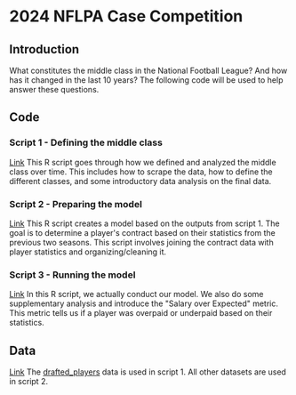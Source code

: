 # 2024 NFLPA Case Competition

## Introduction
What constitutes the middle class in the National Football League? And how has it changed in the last 10 years? The following code will be used to help answer these questions.

## Code
### Script 1 - Defining the middle class
[Link](https://github.com/Atuav10/2024-NFLPA-case-competition/blob/main/01-Determining-middle-class.R)
This R script goes through how we defined and analyzed the middle class over time. This includes how to scrape the data, how to define the different classes, and some introductory data analysis on the final data.

### Script 2 - Preparing the model
[Link](https://github.com/Atuav10/2024-NFLPA-case-competition/blob/main/02-Preparing-model.R)
This R script creates a model based on the outputs from script 1. The goal is to determine a player's contract based on their statistics from the previous two seasons. This script involves joining the contract data with player statistics and organizing/cleaning it. 

### Script 3 - Running the model
[Link](https://github.com/Atuav10/2024-NFLPA-case-competition/blob/main/03-Actual-model.R)
In this R script, we actually conduct our model. We also do some supplementary analysis and introduce the "Salary over Expected" metric. This metric tells us if a player was overpaid or underpaid based on their statistics.

## Data
[Link](https://github.com/Atuav10/2024-NFLPA-case-competition/tree/main/Data)
The [drafted_players](https://github.com/Atuav10/2024-NFLPA-case-competition/blob/main/Data/drafted_players.csv) data is used in script 1. All other datasets are used in script 2.
